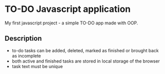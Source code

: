 # TO-DO Javascript application

My first javascript project - a simple TO-DO app made with OOP.

## Description

- to-do tasks can be added, deleted, marked as finished or brought back as incomplete
- both active and finished tasks are stored in local storage of the browser
- task text must be unique

